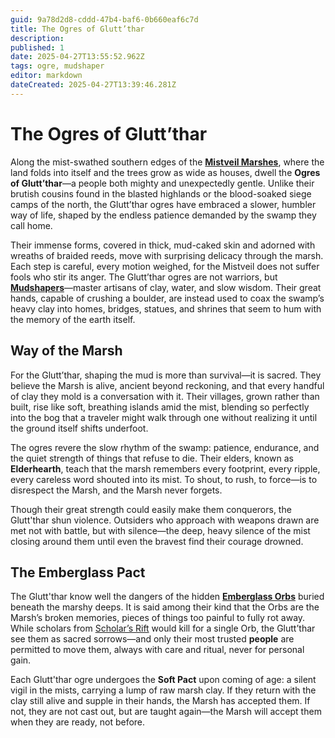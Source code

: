 ```yaml
---
guid: 9a78d2d8-cddd-47b4-baf6-0b660eaf6c7d
title: The Ogres of Glutt’thar
description: 
published: 1
date: 2025-04-27T13:55:52.962Z
tags: ogre, mudshaper
editor: markdown
dateCreated: 2025-04-27T13:39:46.281Z
---
```


# The Ogres of Glutt’thar

Along the mist-swathed southern edges of the **[Mistveil Marshes](/geography/region/mistveil-marshes.md)**, where the land folds into itself and the trees grow as wide as houses, dwell the **Ogres of Glutt’thar**—a people both mighty and unexpectedly gentle. Unlike their brutish cousins found in the blasted highlands or the blood-soaked siege camps of the north, the Glutt’thar ogres have embraced a slower, humbler way of life, shaped by the endless patience demanded by the swamp they call home.

Their immense forms, covered in thick, mud-caked skin and adorned with wreaths of braided reeds, move with surprising delicacy through the marsh. Each step is careful, every motion weighed, for the Mistveil does not suffer fools who stir its anger. The Glutt’thar ogres are not warriors, but **[Mudshapers](/generated/20250504/mudshaper/mudshaper.md)**—master artisans of clay, water, and slow wisdom. Their great hands, capable of crushing a boulder, are instead used to coax the swamp’s heavy clay into homes, bridges, statues, and shrines that seem to hum with the memory of the earth itself.

## Way of the Marsh

For the Glutt’thar, shaping the mud is more than survival—it is sacred. They believe the Marsh is alive, ancient beyond reckoning, and that every handful of clay they mold is a conversation with it. Their villages, grown rather than built, rise like soft, breathing islands amid the mist, blending so perfectly into the bog that a traveler might walk through one without realizing it until the ground itself shifts underfoot.

The ogres revere the slow rhythm of the swamp: patience, endurance, and the quiet strength of things that refuse to die. Their elders, known as **Elderhearth**, teach that the marsh remembers every footprint, every ripple, every careless word shouted into its mist. To shout, to rush, to force—is to disrespect the Marsh, and the Marsh never forgets.

Though their great strength could easily make them conquerors, the Glutt'thar shun violence. Outsiders who approach with weapons drawn are met not with battle, but with silence—the deep, heavy silence of the mist closing around them until even the bravest find their courage drowned.

## The Emberglass Pact

The Glutt'thar know well the dangers of the hidden **[Emberglass Orbs](/structure/society/profession/emberglass-artisan/emberglass-orb.md)** buried beneath the marshy deeps. It is said among their kind that the Orbs are the Marsh’s broken memories, pieces of things too painful to fully rot away. While scholars from [Scholar’s Rift](/geography/settlement/enclave/scholars-rift/scholars-rift.md) would kill for a single Orb, the Glutt’thar see them as sacred sorrows—and only their most trusted **people** are permitted to move them, always with care and ritual, never for personal gain.

Each Glutt'thar ogre undergoes the **Soft Pact** upon coming of age: a silent vigil in the mists, carrying a lump of raw marsh clay. If they return with the clay still alive and supple in their hands, the Marsh has accepted them. If not, they are not cast out, but are taught again—the Marsh will accept them when they are ready, not before.
